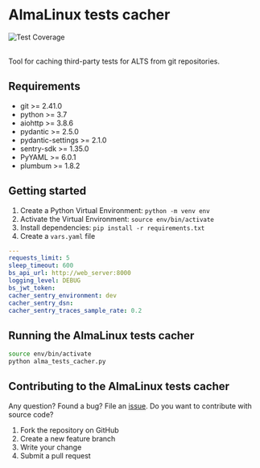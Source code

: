 # AlmaLinux tests cacher

<picture>
  <img alt="Test Coverage" src="https://img.shields.io/endpoint?url=https://gist.githubusercontent.com/andrewlukoshko/7142370c45ed5dcbed30a99ece77dcd1/raw/coverage-badge.json">
</picture>
<br/><br/>

Tool for caching third-party tests for ALTS from git repositories.

## Requirements

* git >= 2.41.0
* python >= 3.7
* aiohttp >= 3.8.6
* pydantic >= 2.5.0
* pydantic-settings >= 2.1.0
* sentry-sdk >= 1.35.0
* PyYAML >= 6.0.1
* plumbum >= 1.8.2

## Getting started

1. Create a Python Virtual Environment: `python -m venv env`
2. Activate the Virtual Environment: `source env/bin/activate`
3. Install dependencies: `pip install -r requirements.txt`
4. Create a `vars.yaml` file
```yaml
---
requests_limit: 5
sleep_timeout: 600
bs_api_url: http://web_server:8000
logging_level: DEBUG
bs_jwt_token:
cacher_sentry_environment: dev
cacher_sentry_dsn:
cacher_sentry_traces_sample_rate: 0.2
```

## Running the AlmaLinux tests cacher
```bash
source env/bin/activate
python alma_tests_cacher.py
```

## Contributing to the AlmaLinux tests cacher

Any question? Found a bug? File an [issue](https://github.com/AlmaLinux/alma-tests-cacher/issues).
Do you want to contribute with source code?
1. Fork the repository on GitHub
2. Create a new feature branch
3. Write your change
4. Submit a pull request
